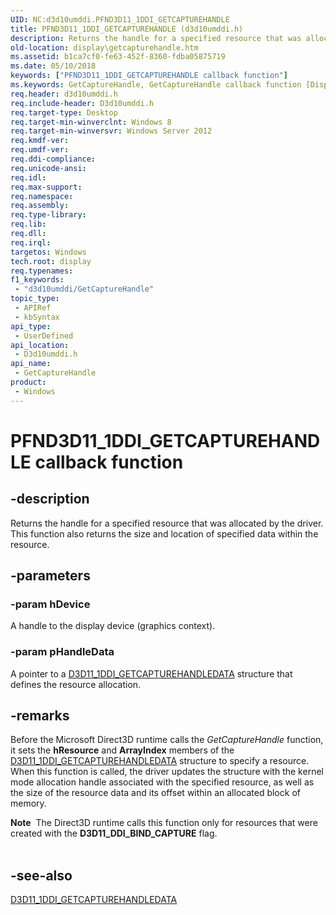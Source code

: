 ```yaml
---
UID: NC:d3d10umddi.PFND3D11_1DDI_GETCAPTUREHANDLE
title: PFND3D11_1DDI_GETCAPTUREHANDLE (d3d10umddi.h)
description: Returns the handle for a specified resource that was allocated by the driver. This function also returns the size and location of specified data within the resource.
old-location: display\getcapturehandle.htm
ms.assetid: b1ca7cf0-fe63-452f-8360-fdba05875719
ms.date: 05/10/2018
keywords: ["PFND3D11_1DDI_GETCAPTUREHANDLE callback function"]
ms.keywords: GetCaptureHandle, GetCaptureHandle callback function [Display Devices], PFND3D11_1DDI_GETCAPTUREHANDLE, PFND3D11_1DDI_GETCAPTUREHANDLE callback, d3d10umddi/GetCaptureHandle, display.getcapturehandle
req.header: d3d10umddi.h
req.include-header: D3d10umddi.h
req.target-type: Desktop
req.target-min-winverclnt: Windows 8
req.target-min-winversvr: Windows Server 2012
req.kmdf-ver: 
req.umdf-ver: 
req.ddi-compliance: 
req.unicode-ansi: 
req.idl: 
req.max-support: 
req.namespace: 
req.assembly: 
req.type-library: 
req.lib: 
req.dll: 
req.irql: 
targetos: Windows
tech.root: display
req.typenames: 
f1_keywords:
 - "d3d10umddi/GetCaptureHandle"
topic_type:
 - APIRef
 - kbSyntax
api_type:
 - UserDefined
api_location:
 - D3d10umddi.h
api_name:
 - GetCaptureHandle
product:
 - Windows
---
```


# PFND3D11_1DDI_GETCAPTUREHANDLE callback function

## -description

Returns the handle for a specified resource that was allocated by the driver. This function also returns the size and location of specified data within the resource.

## -parameters

### -param hDevice

A handle to the display device (graphics context).

### -param pHandleData

A pointer to a <a href="https://docs.microsoft.com/windows-hardware/drivers/ddi/d3d10umddi/ns-d3d10umddi-_d3d11_1ddi_getcapturehandledata">D3D11_1DDI_GETCAPTUREHANDLEDATA</a> structure that defines the resource allocation.

## -remarks

Before the Microsoft Direct3D runtime calls the <i>GetCaptureHandle</i> function, it sets the <b>hResource</b>  and <b>ArrayIndex</b> members of the <a href="https://docs.microsoft.com/windows-hardware/drivers/ddi/d3d10umddi/ns-d3d10umddi-_d3d11_1ddi_getcapturehandledata">D3D11_1DDI_GETCAPTUREHANDLEDATA</a> structure to specify a resource. When this function is called, the driver updates the structure with the kernel mode allocation handle associated with the specified resource, as well as the size of the resource data and its offset within an allocated block of memory.

<div class="alert"><b>Note</b>  The Direct3D runtime calls this function only for resources that were created with the <b>D3D11_DDI_BIND_CAPTURE</b> flag.</div>
<div> </div>

## -see-also

<a href="https://docs.microsoft.com/windows-hardware/drivers/ddi/d3d10umddi/ns-d3d10umddi-_d3d11_1ddi_getcapturehandledata">D3D11_1DDI_GETCAPTUREHANDLEDATA</a>


